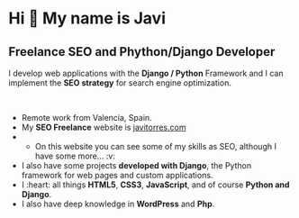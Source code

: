 
<h1>Hi 👋 My name is Javi</h1>
<h2>Freelance SEO and Phython/Django Developer</h2>
<p>I develop web applications with the <strong>Django / Python</strong> Framework and I can implement the <strong>SEO strategy</strong> for search engine optimization.</p>
<br/>
<ul>
  <li>Remote work from Valencia, Spain.</li>
  <li>My <strong>SEO Freelance</strong> website is <a href="https://www.javitorres.com">javitorres.com</a></li>
  <li>
    <ul>
      <li>On this website you can see some of my skills as SEO, although I have some more... :v:</li>
    </ul>
  </li>
  <li>I also have some projects <strong>developed with Django</strong>, the Python framework for web pages and custom applications.</li>
  <li>I :heart: all things <strong>HTML5</strong>, <strong>CSS3</strong>, <strong>JavaScript</strong>, and of course <strong>Python and Django</strong>.</li>
  <li>I also have deep knowledge in <strong>WordPress</strong> and <strong>Php</strong>.</li>
</ul>


